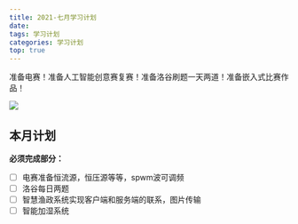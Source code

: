```yaml
---
title: 2021-七月学习计划
date: 
tags: 学习计划
categories: 学习计划
top: true
---
```


准备电赛！准备人工智能创意赛复赛！准备洛谷刷题一天两道！准备嵌入式比赛作品！

![](https://cdn.jsdelivr.net/gh/Miller-em/IMAGS/img/20210415180054.gif)


## 本月计划

**必须完成部分：**
- [ ] 电赛准备恒流源，恒压源等等，spwm波可调频
- [ ] 洛谷每日两题
- [ ] 智慧渔政系统实现客户端和服务端的联系，图片传输
- [ ] 智能加湿系统